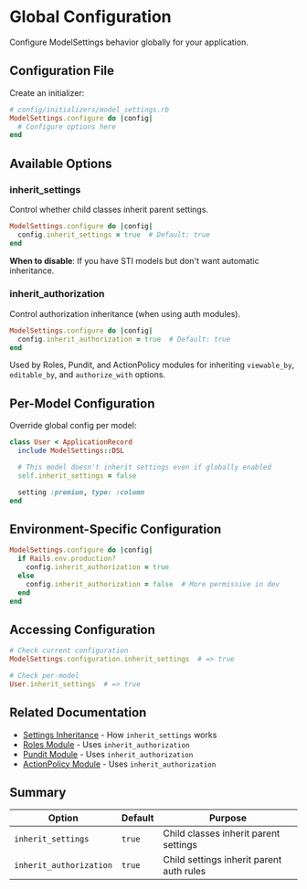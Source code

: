 # Global Configuration

Configure ModelSettings behavior globally for your application.

## Configuration File

Create an initializer:

```ruby
# config/initializers/model_settings.rb
ModelSettings.configure do |config|
  # Configure options here
end
```

## Available Options

### inherit_settings

Control whether child classes inherit parent settings.

```ruby
ModelSettings.configure do |config|
  config.inherit_settings = true  # Default: true
end
```

**When to disable**: If you have STI models but don't want automatic inheritance.

### inherit_authorization

Control authorization inheritance (when using auth modules).

```ruby
ModelSettings.configure do |config|
  config.inherit_authorization = true  # Default: true
end
```

Used by Roles, Pundit, and ActionPolicy modules for inheriting `viewable_by`, `editable_by`, and `authorize_with` options.

## Per-Model Configuration

Override global config per model:

```ruby
class User < ApplicationRecord
  include ModelSettings::DSL

  # This model doesn't inherit settings even if globally enabled
  self.inherit_settings = false

  setting :premium, type: :column
end
```

## Environment-Specific Configuration

```ruby
ModelSettings.configure do |config|
  if Rails.env.production?
    config.inherit_authorization = true
  else
    config.inherit_authorization = false  # More permissive in dev
  end
end
```

## Accessing Configuration

```ruby
# Check current configuration
ModelSettings.configuration.inherit_settings  # => true

# Check per-model
User.inherit_settings  # => true
```

## Related Documentation

- [Settings Inheritance](inheritance.md) - How `inherit_settings` works
- [Roles Module](../modules/roles.md) - Uses `inherit_authorization`
- [Pundit Module](../modules/pundit.md) - Uses `inherit_authorization`
- [ActionPolicy Module](../modules/action_policy.md) - Uses `inherit_authorization`

## Summary

| Option | Default | Purpose |
|--------|---------|---------|
| `inherit_settings` | `true` | Child classes inherit parent settings |
| `inherit_authorization` | `true` | Child settings inherit parent auth rules |
